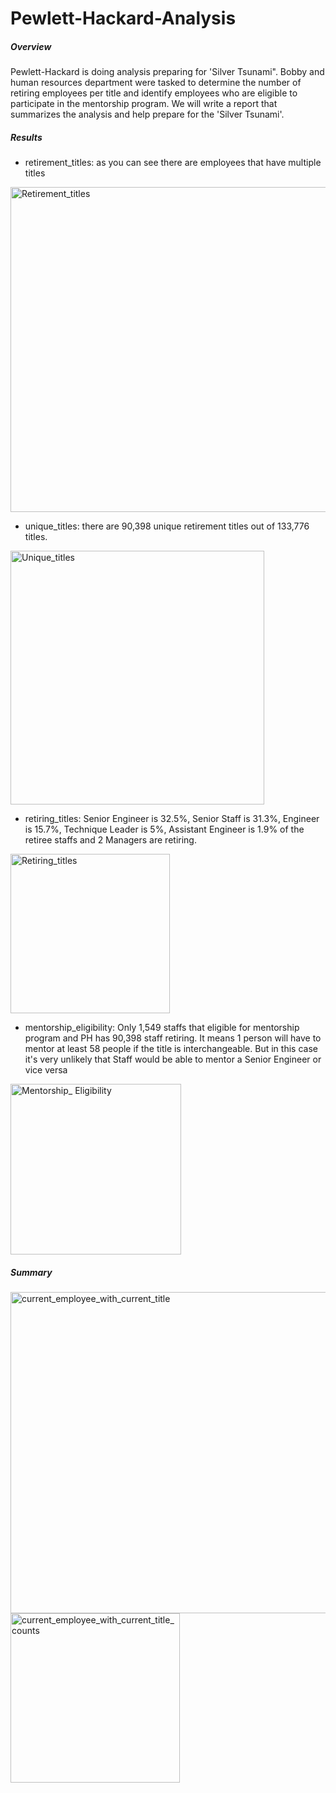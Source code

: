 # Pewlett-Hackard-Analysis

##### Overview
Pewlett-Hackard is doing analysis preparing for 'Silver Tsunami". Bobby and human resources department were tasked to determine the number of retiring employees per title and identify employees who are eligible to participate in the mentorship program. We will write a report that summarizes the analysis and help prepare for the 'Silver Tsunami'.

##### Results
* retirement_titles: as you can see there are employees that have multiple titles

<img width="520" alt="Retirement_titles" src="https://user-images.githubusercontent.com/70301884/95859325-0c395600-0d24-11eb-945c-38acb962f3fa.png">

* unique_titles: there are 90,398 unique retirement titles out of 133,776 titles. 

<img width="406" alt="Unique_titles" src="https://user-images.githubusercontent.com/70301884/95859344-152a2780-0d24-11eb-83d1-742e2b496a45.png">

* retiring_titles: Senior Engineer is 32.5%, Senior Staff is 31.3%, Engineer is 15.7%, Technique Leader is 5%, Assistant Engineer is 1.9% of the retiree staffs and 2 Managers are retiring.

<img width="255" alt="Retiring_titles" src="https://user-images.githubusercontent.com/70301884/95859349-19564500-0d24-11eb-98f5-1479ab8110a3.png">

* mentorship_eligibility: Only 1,549 staffs that eligible for mentorship program and PH has 90,398 staff retiring. It means 1 person will have to mentor at least 58 people if the title is interchangeable. But in this case it's very unlikely that Staff would be able to mentor a Senior Engineer or vice versa

<img width="273" alt="Mentorship_ Eligibility" src="https://user-images.githubusercontent.com/70301884/95859356-1d826280-0d24-11eb-9c0c-56132cf23e0d.png">


##### Summary


<img width="514" alt="current_employee_with_current_title" src="https://user-images.githubusercontent.com/70301884/95864190-a8fef200-0d2a-11eb-8b49-da439b90e9f7.png">

<img width="271" alt="current_employee_with_current_title_counts" src="https://user-images.githubusercontent.com/70301884/95864217-b2885a00-0d2a-11eb-8832-3a70be770d52.png">

